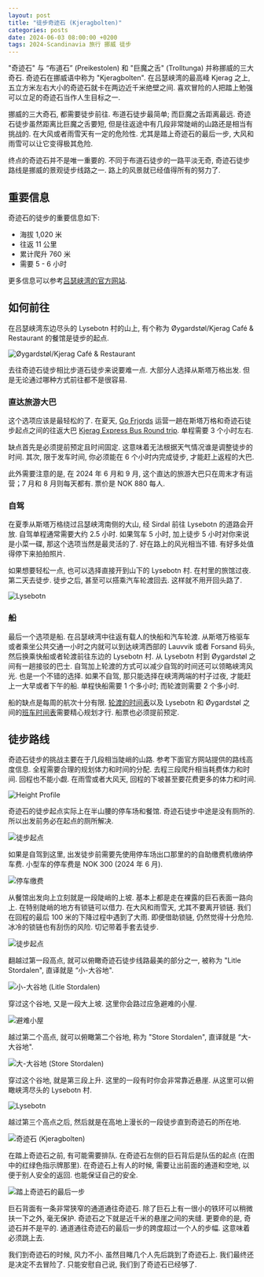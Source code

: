 ```yaml
---
layout: post
title: "徒步奇迹石 (Kjeragbolten)"
categories: posts
date: 2024-06-03 08:00:00 +0200
tags: 2024-Scandinavia 旅行 挪威 徒步
---
```


"奇迹石" 与 “布道石” (Preikestolen) 和 "巨魔之舌" (Trolltunga) 并称挪威的三大奇石. 奇迹石在挪威语中称为 "Kjeragbolten". 在吕瑟峡湾的最高峰 Kjerag 之上, 五立方米左右大小的奇迹石就卡在两边近千米绝壁之间. 喜欢冒险的人把踏上勉强可以立足的奇迹石当作人生目标之一.

挪威的三大奇石, 都需要徒步前往. 布道石徒步最简单; 而巨魔之舌距离最远. 奇迹石徒步虽然距离比巨魔之舌要短, 但是往返途中有几段非常陡峭的山路还是相当有挑战的. 在大风或者雨雪天有一定的危险性. 尤其是踏上奇迹石的最后一步, 大风和雨雪可以让它变得极其危险.

终点的奇迹石并不是唯一重要的. 不同于布道石徒步的一路平淡无奇, 奇迹石徒步路线是挪威的景观徒步线路之一. 路上的风景就已经值得所有的努力了.

## 重要信息

奇迹石的徒步的重要信息如下:

* 海拔 1,020 米
* 往返 11 公里
* 累计爬升 760 米
* 需要 5 - 6 小时

更多信息可以参考[吕瑟峡湾的官方网站](https://lysefjorden365.com/kjerag/).

## 如何前往

在吕瑟峡湾东边尽头的 Lysebotn 村的山上, 有个称为 Øygardstøl/Kjerag Café & Restaurant 的餐馆是徒步的起点. 

![Øygardstøl/Kjerag Café & Restaurant](/assets/images/2024/scandinavia/kjeragbolten/the-restaurant.jpeg)

去往奇迹石徒步相比步道石徒步来说要难一点. 大部分人选择从斯塔万格出发. 但是无论通过哪种方式前往都不是很容易.

### 直达旅游大巴

这个选项应该是最轻松的了. 在夏天, [Go Frjords](https://gofjords.com/) 运营一趟在斯塔万格和奇迹石徒步起点之间的往返大巴 [Kjerag Express Bus Round trip](https://gofjords.com/experiences/hiking/stavanger/kjerag-express-bus-round-trip/). 单程需要 3 个小时左右.

缺点首先是必须提前预定且时间固定. 这意味着无法根据天气情况谁是调整徒步的时间. 其次, 限于发车时间, 你必须能在 6 个小时内完成徒步, 才能赶上返程的大巴.

此外需要注意的是, 在 2024 年 6 月和 9 月, 这个直达的旅游大巴只在周末才有运营；7 月和 8 月则每天都有. 票价是 NOK 880 每人. 

### 自驾

在夏季从斯塔万格绕过吕瑟峡湾南侧的大山, 经 Sirdal 前往 Lysebotn 的道路会开放. 自驾单程通常需要大约 2.5 小时. 如果驾车 5 小时, 加上徒步 5 小时对你来说是小菜一碟, 那这个选项当然是最灵活的了. 好在路上的风光相当不错. 有好多处值得停下来拍拍照片.

如果想要轻松一点, 也可以选择直接开到山下的 Lysebotn 村. 在村里的旅馆过夜. 第二天去徒步. 徒步之后, 甚至可以搭乘汽车轮渡回去. 这样就不用开回头路了.

![Lysebotn](/assets/images/2024/scandinavia/kjeragbolten/lysebotn.jpeg)

### 船

最后一个选项是船. 在吕瑟峡湾中往返有载人的快船和汽车轮渡. 从斯塔万格驱车或者乘坐公共交通一小时之内就可以到达峡湾西部的 Lauvvik 或者 Forsand 码头, 然后换乘快船或者轮渡前往东边的 Lysebotn 村. 从 Lysebotn 村到 Øygardstøl 之间有一趟接驳的巴士. 自驾加上轮渡的方式可以减少自驾的时间还可以领略峡湾风光. 也是一个不错的选择. 如果不自驾, 那只能选择在峡湾两端的村子过夜, 才能赶上一大早或者下午的船. 单程快船需要 1 个多小时; 而轮渡则需要 2 个多小时.

船的缺点是每周的航次十分有限. [轮渡的时间表](https://lysefjorden365.com/ferry/)以及 Lysebotn 和 Øygardstøl 之间的[班车时间表](https://sbkbase.com/car-bus-service/)需要精心规划才行. 船票也必须提前预定.

## 徒步路线

奇迹石徒步的挑战主要在于几段相当陡峭的山路. 参考下面官方网站提供的路线高度信息. 全程需要合理的规划体力和时间的分配. 去程三段爬升相当耗费体力和时间. 回程也不能小觑. 在雨雪或者大风天, 回程的下坡甚至要花费更多的体力和时间.

![Height Profile](/assets/images/2024/scandinavia/kjeragbolten/height-profile.png)

奇迹石的徒步起点实际上在半山腰的停车场和餐馆. 奇迹石徒步中途是没有厕所的. 所以出发前务必在起点的厕所解决. 

![徒步起点](/assets/images/2024/scandinavia/kjeragbolten/trail-start-sign.jpeg)

如果是自驾到这里, 出发徒步前需要先使用停车场出口那里的的自助缴费机缴纳停车费. 小型车的停车费是 NOK 300 (2024 年 6 月).

![停车缴费](/assets/images/2024/scandinavia/kjeragbolten/parking.jpeg)

从餐馆出发向上立刻就是一段陡峭的上坡. 基本上都是走在裸露的巨石表面一路向上. 在特别陡峭的地方有锁链可以借力. 在大风和雨雪天, 尤其不要离开锁链. 我们在回程的最后 100 米的下降过程中遇到了大雨. 即便借助锁链, 仍然觉得十分危险. 冰冷的锁链也有刮伤的风险. 切记带着手套去徒步.

![徒步起点](/assets/images/2024/scandinavia/kjeragbolten/trail-start.jpeg)

翻越过第一段高点, 就可以俯瞰奇迹石徒步线路最美的部分之一, 被称为 "Litle Stordalen", 直译就是 “小-大谷地".

![小-大谷地 (Litle Stordalen)](/assets/images/2024/scandinavia/kjeragbolten/litle-stordalen.jpeg)

穿过这个谷地, 又是一段大上坡. 这里你会路过应急避难的小屋.

![避难小屋](/assets/images/2024/scandinavia/kjeragbolten/shelter.jpeg)

越过第二个高点, 就可以俯瞰第二个谷地, 称为 "Store Stordalen", 直译就是 “大-大谷地".

![大-大谷地 (Store Stordalen)](/assets/images/2024/scandinavia/kjeragbolten/store-stordalen.jpeg)

穿过这个谷地, 就是第三段上升. 这里的一段有时你会非常靠近悬崖. 从这里可以俯瞰峡湾尽头的 Lysebotn 村.

![Lysebotn](/assets/images/2024/scandinavia/kjeragbolten/lysebotn-from-cliff.jpeg)

越过第三个高点之后, 然后就是在高地上漫长的一段徒步直到奇迹石的所在地. 

![奇迹石 (Kjeragbolten)](/assets/images/2024/scandinavia/kjeragbolten/kjeragbolten.jpeg)

在踏上奇迹石之前, 有可能需要排队. 在奇迹石左侧的巨石背后是队伍的起点 (在图中的红绿色指示牌那里). 在奇迹石上有人的时候, 需要让出前面的通道和空地, 以便于别人安全的返回. 也能保证自己的安全.

![踏上奇迹石的最后一步](/assets/images/2024/scandinavia/kjeragbolten/last-step-to-the-rock.jpeg)

巨石背面有一条非常狭窄的通道通往奇迹石. 除了巨石上有一很小的铁环可以稍微扶一下之外, 毫无保护. 奇迹石之下就是近千米的悬崖之间的夹缝. 更要命的是, 奇迹石并不是平的. 通道通往奇迹石的最后一步的跨度超过一个人的步幅. 这意味着必须跳上去.

我们到奇迹石的时候, 风力不小. 虽然目睹几个人先后跳到了奇迹石上. 我们最终还是决定不去冒险了. 只能安慰自己说, 我们到了奇迹石已经够了.
